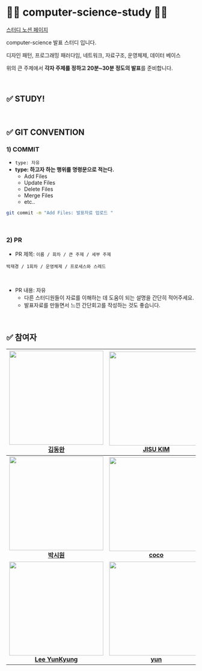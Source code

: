# 👩‍💻 computer-science-study 👨‍💻

[스터디 노션 페이지](https://evanescent-tuba-146.notion.site/CS-STUDY-90db0300708249e1a3e5b57082e307e5)

computer-science 발표 스터디 입니다.

디자인 패턴, 프로그래밍 패러다임, 네트워크, 자료구조, 운영체제, 데이터 베이스 

위의 큰 주제에서 **각자 주제를 정하고 20분~30분 정도의 발표**를 준비합니다.

<br>

## ✅ STUDY!



<br>

## ✅ GIT CONVENTION

### 1) COMMIT

- `type: 자유 `
- **type: 하고자 하는 행위를  명령문으로 적는다.** 
  - Add  Files
  - Update Files
  - Delete Files
  - Merge Files
  - etc..

```bash
git commit -m "Add Files: 발표자료 업로드 "
```

<br>

### 2) PR 

- PR 제목: `이름 / 회차 / 큰 주제 / 세부 주제`

```
박재경 / 1회차 / 운영체제 / 프로세스와 스레드
```

<br>

- PR 내용: 자유 
  - 다른 스터디원들이 자료를 이해하는 데 도움이 되는 설명을 간단히 적어주세요.
  - 발표자료를 만들면서 느낀 간단회고를 작성하는 것도 좋습니다.

<br>

## ✅ 참여자

| <a href="https://github.com/holawan"><img src="https://avatars.githubusercontent.com/u/77693592?v=4" width="250"><br />**김동완**</a> | <a href="https://github.com/jijisusu3"><img src="https://avatars.githubusercontent.com/u/97648027?v=4" width="250"><br />**JISU KIM**</a> | <a href="https://github.com/brotherj5"><img src="https://avatars.githubusercontent.com/u/97647988?v=4" width="250"><br />**brotherj5**</a> |
| :----------------------------------------------------------: | :----------------------------------------------------------: | :----------------------------------------------------------: |
| <a href="https://github.com/siwon-park"><img src="https://avatars.githubusercontent.com/u/93081720?v=4" width="250"><br />**박시원**</a> | <a href="https://github.com/JaeKP"><img src="https://avatars.githubusercontent.com/u/72687619?v=4" width="250"><br /> **coco** </a> | <a href="https://github.com/JHPark1584"><img src="https://avatars.githubusercontent.com/u/97648026?v=4" width="250"><br />**JHPark_TheNavyBlue**</a> |
| <a href="https://github.com/imukyee"><img src="https://avatars.githubusercontent.com/u/97648019?v=4" width="250"><br />**Lee YunKyung** </a> | <a href="https://github.com/shrewslampe"> <img src="https://avatars.githubusercontent.com/u/97648143?v=4" width="250"><br />**yun** </a> | <a href="https://github.com/jeheehee"> <img src="https://avatars.githubusercontent.com/u/97647984?v=4" width="250"> <br/> **Jehee Jung**</a> |

<br>
